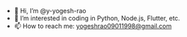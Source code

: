 - 👋 Hi, I’m @y-yogesh-rao
- 👀 I’m interested in coding in Python, Node.js, Flutter, etc.
- 📫 How to reach me: yogeshrao09011998@gmail.com
